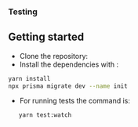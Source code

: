 ### Testing

## Getting started

- Clone the repository:
- Install the dependencies with :

```bash
yarn install
npx prisma migrate dev --name init
```

- For running tests the command is:

```bash
   yarn test:watch
```
